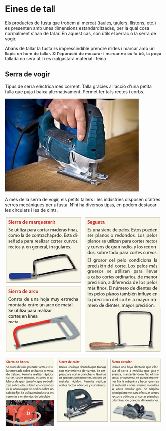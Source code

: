 # Eines de tall

Els productes de fusta que trobem al mercat (taules, taulers, llistons, etc.) es presenten amb unes dimensions estandarditzades, per la qual cosa normalment s'han de tallar. En aquest cas, són útils el xerrac o la serra de vogir.

Abans de tallar la fusta és imprescindible prendre mides i marcar amb un llapis on hem de tallar. Si l'operació de mesurar i marcar no es fa bé, la peça tallada no serà útil i es malgastarà material i feina

## Serra de vogir

Tipus de serra elèctrica més corrent. Talla gràcies a l'acció d'una petita fulla que puja i baixa alternativament. Permet fer talls rectes i corbs.

![imagen](media/image20.png)

A més de la serra de vogir, els petits tallers i les indústries disposen d'altres serres mecàniques per a fusta. N'hi ha diversos tipus, en podem destacar les circulars i les de cinta.

![imagen](media/image21.png)

![imagen](media/image22.png)